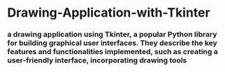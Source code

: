 # Drawing-Application-with-Tkinter
### a drawing application using Tkinter, a popular Python library for building graphical user interfaces. They describe the key features and functionalities implemented, such as creating a user-friendly interface, incorporating drawing tools
